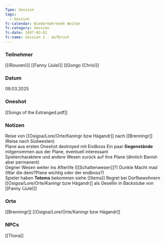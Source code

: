 ```yaml
---
Type: Session
tags:
  - Session
fc-calendar: Wiederkehrende Weiten
fc-category: Session
fc-date: 1497-03-01
fc-name: Session 1 - Aufbruch
---
```

### Teilnehmer
[[(Rouven)]]
[[Fanny (Jule)]]
[[Gongo (Chris)]]
### Datum
09.03.2025

### Oneshot

[[Songs of the Estranged.pdf]]
### Notizen

Reise von [[Osigoa/Lore/Orte/Kaningr bzw Hágandr]] nach [[Brenningr]] (Reise nach Südwesten)  
Plane aus ersten Oneshot destroyed mit Endboss 
Ein paar **Gegenstände** mitgenommen aus der Plane, eventuell interessant  
Spielercharaktere und andere Wesen zurück auf ihre Plane (ähnlich Banish aber permanent)  
Gegner Wesen weiter ins Afterlife  ([[Schattenwesen]]?)
Dunkle Macht mad (War die demi?Plane wichtig oder der endboss?)  
Spieler haben **Totems** bekommen siehe [[Items]]
Regret bei Dorfbewohnern  
[[Osigoa/Lore/Orte/Kaningr bzw Hágandr]] als Gesellin in Backstube von [[Fanny (Jule)]]

### Orte
[[Brenningr]]
[[Osigoa/Lore/Orte/Kaningr bzw Hágandr]]
### NPCs
[[Thora]]